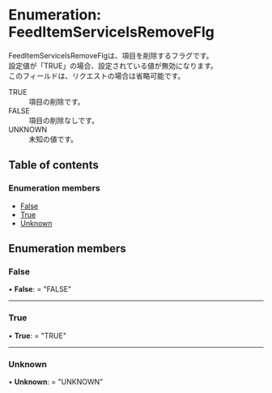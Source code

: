 # Enumeration: FeedItemServiceIsRemoveFlg


<div lang=\"ja\"> FeedItemServiceIsRemoveFlgは、項目を削除するフラグです。<br> 設定値が「TRUE」の場合、設定されている値が無効になります。<br> このフィールドは、リクエストの場合は省略可能です。 </div>  <dl class=term>   <dt class=\"term__item\">TRUE</dt>   <dd class=\"term__desc\"><span lang=\"ja\">項目の削除です。</span></dd>   <dt class=\"term__item\">FALSE</dt>   <dd class=\"term__desc\"><span lang=\"ja\">項目の削除なしです。</span></dd>   <dt class=\"term__item\">UNKNOWN</dt>   <dd class=\"term__desc\"><span lang=\"ja\">未知の値です。</span></dd> </dl>

## Table of contents

### Enumeration members

- [False](feeditemserviceisremoveflg.md#false)
- [True](feeditemserviceisremoveflg.md#true)
- [Unknown](feeditemserviceisremoveflg.md#unknown)

## Enumeration members

### False

• **False**: = "FALSE"

___

### True

• **True**: = "TRUE"

___

### Unknown

• **Unknown**: = "UNKNOWN"
